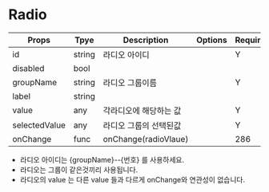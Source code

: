 # Radio

| Props         | Tpye   | Description            | Options | Require | Default |
| ------------- | ------ | ---------------------- | ------- | ------- | ------- |
| id            | string | 라디오 아이디          |         | Y       |         |
| disabled      | bool   |                        |         |         |         |
| groupName     | string | 라디오 그룹이름        |         | Y       |         |
| label         | string |                        |         |         |         |
| value         | any    | 각라디오에 해당하는 값 |         | Y       |         |
| selectedValue | any    | 라디오 그룹의 선택된값 |         | Y       |         |
| onChange      | func   | onChange(radioVlaue)   |         | 286     |         |

- 라디오 아이디는 {groupName}--{번호} 를 사용하세요.
- 라디오는 그룹이 같은것끼리 사용됩니다.
- 라디오의 value 는 다른 value 들과 다르게 onChange와 연관성이 없습니다.
